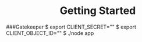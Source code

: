 <h1 align="center">Getting Started</h1>

###Gatekeeper
$ export CLIENT_SECRET=""
$ export CLIENT_OBJECT_ID=""
$ ./node app